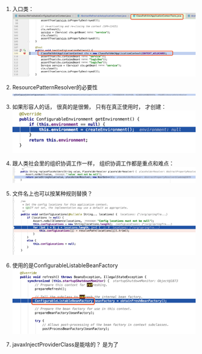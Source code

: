1. 入口类：  
   ![](/assets/entry.png)

2. ResourcePatternResolver的必要性![](/assets/patternResolver.png)

3. 如果形容人的话， 很真的是很懒， 只有在真正使用时， 才创建：![](/assets/lazyCreate.png)

4. 跟人类社会里的组织协调工作一样， 组织协调工作都是重点和难点： ![](/assets/zuzhiXietiao.png)

5. 文件名上也可以按某种规则替换？![](/assets/fileNameReplace.png)

6. 使用的是ConfigurableListableBeanFactory![](/assets/obtainConfigurableListableBeanFactory.png)

7. javaxInjectProviderClass是能啥的？ 是为了



